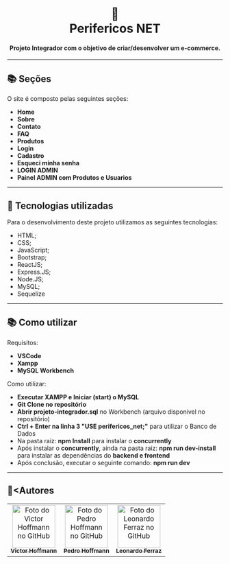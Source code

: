 <h1 align="center">
  🚀<br>Perifericos NET
</h1>

<h4 align="center">
  Projeto Integrador com o objetivo de criar/desenvolver um e-commerce.
</h4>

---

## 📚 Seções
O site é composto pelas seguintes seções:
- **Home**
- **Sobre** 
- **Contato** 
- **FAQ**
- **Produtos**
- **Login**
- **Cadastro**
- **Esqueci minha senha**
- **LOGIN ADMIN**
- **Painel ADMIN com Produtos e Usuarios**

---

## 💼 Tecnologias utilizadas
Para o desenvolvimento deste projeto utilizamos as seguintes tecnologias:
- HTML;
- CSS;
- JavaScript;
- Bootstrap;
- ReactJS;
- Express.JS;
- Node.JS;
- MySQL;
- Sequelize

---

## 📚 Como utilizar
Requisitos:
- **VSCode**
- **Xampp**
- **MySQL Workbench**

Como utilizar:
- **Executar XAMPP e Iniciar (start) o MySQL**
- **Git Clone no repositório**
- **Abrir projeto-integrador.sql** no Workbench (arquivo disponivel no repositório)
- **Ctrl + Enter na linha 3 "USE perifericos_net;"** para utilizar o Banco de Dados
- Na pasta raiz: **npm Install** para instalar o **concurrently**
- Após instalar o **concurrently**, ainda na pasta raiz: **npm run dev-install** para instalar as dependências do **backend e frontend**
- Após conclusão, executar o seguinte comando: **npm run dev**

---

## 🚀<Autores<br>
<table>
  <tr>
    <td align="center">
      <a href="https://github.com/victorhoffmann">
        <img src="https://avatars.githubusercontent.com/u/55602555?v=4" width="100px;" alt="Foto do Victor Hoffmann no GitHub"/><br>
        <sub>
          <b>Victor Hoffmann</b>
        </sub>
      </a><br>
    </td>
    <td align="center">
      <a href="https://github.com/Pehoffmann">
        <img src="https://avatars.githubusercontent.com/u/74218914?v=4" width="100px;" alt="Foto do Pedro Hoffmann no GitHub"/><br>
        <sub>
          <b>Pedro Hoffmann</b>
        </sub>
      </a><br>
    </td>
    <td align="center">
      <a href="https://github.com/leo011619">
        <img src="https://avatars.githubusercontent.com/u/74219314?v=4" width="100px;" alt="Foto do Leonardo Ferraz no GitHub"/><br>
        <sub>
          <b>Leonardo Ferraz</b>
        </sub>
      </a><br>
    </td>
  </tr>
</table>